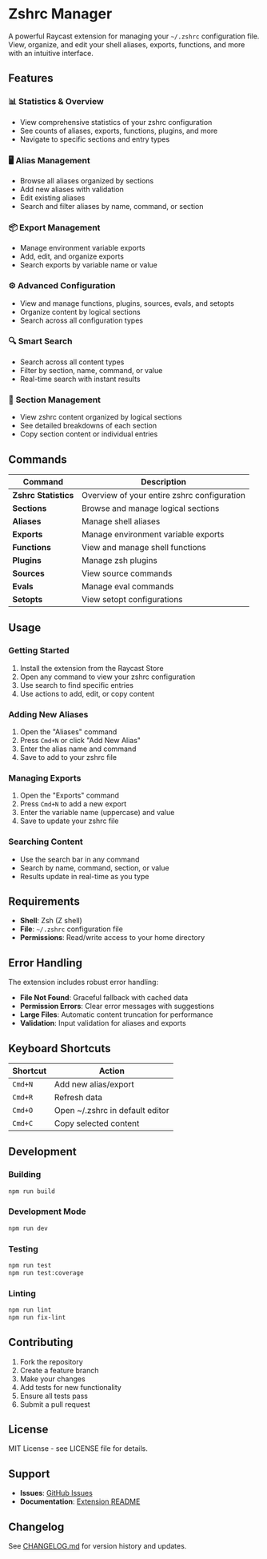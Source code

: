 # Zshrc Manager

A powerful Raycast extension for managing your `~/.zshrc` configuration file. View, organize, and edit your shell aliases, exports, functions, and more with an intuitive interface.

## Features

### 📊 **Statistics & Overview**

- View comprehensive statistics of your zshrc configuration
- See counts of aliases, exports, functions, plugins, and more
- Navigate to specific sections and entry types

### 🖥️ **Alias Management**

- Browse all aliases organized by sections
- Add new aliases with validation
- Edit existing aliases
- Search and filter aliases by name, command, or section

### 📦 **Export Management**

- Manage environment variable exports
- Add, edit, and organize exports
- Search exports by variable name or value

### ⚙️ **Advanced Configuration**

- View and manage functions, plugins, sources, evals, and setopts
- Organize content by logical sections
- Search across all configuration types

### 🔍 **Smart Search**

- Search across all content types
- Filter by section, name, command, or value
- Real-time search with instant results

### 📝 **Section Management**

- View zshrc content organized by logical sections
- See detailed breakdowns of each section
- Copy section content or individual entries

## Commands

| Command              | Description                                 |
| -------------------- | ------------------------------------------- |
| **Zshrc Statistics** | Overview of your entire zshrc configuration |
| **Sections**         | Browse and manage logical sections          |
| **Aliases**          | Manage shell aliases                        |
| **Exports**          | Manage environment variable exports         |
| **Functions**        | View and manage shell functions             |
| **Plugins**          | Manage zsh plugins                          |
| **Sources**          | View source commands                        |
| **Evals**            | Manage eval commands                        |
| **Setopts**          | View setopt configurations                  |

## Usage

### Getting Started

1. Install the extension from the Raycast Store
2. Open any command to view your zshrc configuration
3. Use search to find specific entries
4. Use actions to add, edit, or copy content

### Adding New Aliases

1. Open the "Aliases" command
2. Press `Cmd+N` or click "Add New Alias"
3. Enter the alias name and command
4. Save to add to your zshrc file

### Managing Exports

1. Open the "Exports" command
2. Press `Cmd+N` to add a new export
3. Enter the variable name (uppercase) and value
4. Save to update your zshrc file

### Searching Content

- Use the search bar in any command
- Search by name, command, section, or value
- Results update in real-time as you type

## Requirements

- **Shell**: Zsh (Z shell)
- **File**: `~/.zshrc` configuration file
- **Permissions**: Read/write access to your home directory

## Error Handling

The extension includes robust error handling:

- **File Not Found**: Graceful fallback with cached data
- **Permission Errors**: Clear error messages with suggestions
- **Large Files**: Automatic content truncation for performance
- **Validation**: Input validation for aliases and exports

## Keyboard Shortcuts

| Shortcut | Action                          |
| -------- | ------------------------------- |
| `Cmd+N`  | Add new alias/export            |
| `Cmd+R`  | Refresh data                    |
| `Cmd+O`  | Open ~/.zshrc in default editor |
| `Cmd+C`  | Copy selected content           |

## Development

### Building

```bash
npm run build
```

### Development Mode

```bash
npm run dev
```

### Testing

```bash
npm run test
npm run test:coverage
```

### Linting

```bash
npm run lint
npm run fix-lint
```

## Contributing

1. Fork the repository
2. Create a feature branch
3. Make your changes
4. Add tests for new functionality
5. Ensure all tests pass
6. Submit a pull request

## License

MIT License - see LICENSE file for details.

## Support

- **Issues**: [GitHub Issues](https://github.com/eitel13/raycast-extensions/issues)
- **Documentation**: [Extension README](https://github.com/eitel13/raycast-extensions/tree/main/zshrc-manager)

## Changelog

See [CHANGELOG.md](./CHANGELOG.md) for version history and updates.
